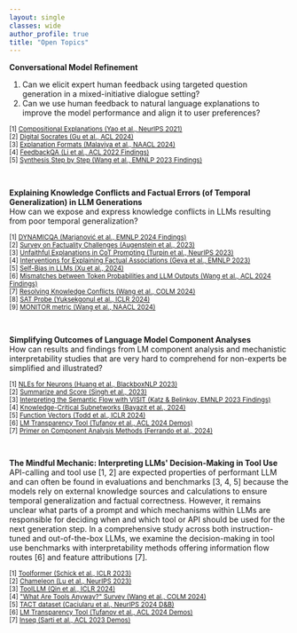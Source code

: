 ```yaml
---
layout: single
classes: wide
author_profile: true
title: "Open Topics"
---
```


<!-- InquAIrer -->
**Conversational Model Refinement**  
1. Can we elicit expert human feedback using targeted question generation in a mixed-initiative dialogue setting?
2. Can we use human feedback to natural language explanations to improve the model performance and align it to user preferences?
<p style="font-size:smaller;">
[1] <a href="https://arxiv.org/abs/2103.10415">Compositional Explanations (Yao et al., NeurIPS 2021)</a><br>
[2] <a href="https://aclanthology.org/2024.acl-long.302/">Digital Socrates (Gu et al., ACL 2024)</a><br>
[3] <a href="https://aclanthology.org/2024.naacl-long.168/">Explanation Formats (Malaviya et al., NAACL 2024)</a><br>
[4] <a href="https://aclanthology.org/2022.findings-acl.75/">FeedbackQA (Li et al., ACL 2022 Findings)</a><br>
[5] <a href="https://aclanthology.org/2023.findings-emnlp.791/">Synthesis Step by Step (Wang et al., EMNLP 2023 Findings)</a>
</p><br>

<!-- DeLoreason -->
**Explaining Knowledge Conflicts and Factual Errors (of Temporal Generalization) in LLM Generations**  
How can we expose and express knowledge conflicts in LLMs resulting from poor temporal generalization?  
<p style="font-size:smaller;">
[1] <a href="https://arxiv.org/abs/2407.17023">DYNAMICQA (Marjanović et al., EMNLP 2024 Findings)</a><br>
[2] <a href="http://arxiv.org/abs/2310.05189">Survey on Factuality Challenges (Augenstein et al., 2023)</a><br>
[3] <a href="https://openreview.net/forum?id=bzs4uPLXvi">Unfaithful Explanations in CoT Prompting (Turpin et al., NeurIPS 2023)</a><br>
[4] <a href="https://aclanthology.org/2023.emnlp-main.751/">Interventions for Explaining Factual Associations (Geva et al., EMNLP 2023)</a><br>
[5] <a href="https://arxiv.org/abs/2402.11436">Self-Bias in LLMs (Xu et al., 2024)</a><br>
[6] <a href="https://aclanthology.org/2024.findings-acl.441">Mismatches between Token Probabilities and LLM Outputs (Wang et al., ACL 2024 Findings)</a><br>
[7] <a href="http://arxiv.org/abs/2310.00935">Resolving Knowledge Conflicts (Wang et al., COLM 2024)</a><br>
[8] <a href="https://openreview.net/forum?id=gfFVATffPd">SAT Probe (Yuksekgonul et al., ICLR 2024)</a><br>
[9] <a href="https://aclanthology.org/2024.naacl-long.46/">MONITOR metric (Wang et al., NAACL 2024)</a>
</p><br>

<!-- CircuiTeX -->
**Simplifying Outcomes of Language Model Component Analyses**  
How can results and findings from LM component analysis and mechanistic interpretability studies that are very hard to comprehend for non-experts be simplified and illustrated?  
<p style="font-size:smaller;">
[1] <a href="https://aclanthology.org/2023.blackboxnlp-1.24/">NLEs for Neurons (Huang et al., BlackboxNLP 2023)</a><br>
[2] <a href="https://arxiv.org/abs/2305.09863">Summarize and Score (Singh et al., 2023)</a><br>
[3] <a href="https://aclanthology.org/2023.findings-emnlp.939/">Interpreting the Semantic Flow with VISIT (Katz & Belinkov, EMNLP 2023 Findings)</a><br>
[4] <a href="https://arxiv.org/abs/2310.03084">Knowledge-Critical Subnetworks (Bayazit et al., 2024)</a><br>
[5] <a href="https://arxiv.org/abs/2310.15213">Function Vectors (Todd et al., ICLR 2024)</a><br>
[6] <a href="https://aclanthology.org/2024.acl-demos.6/">LM Transparency Tool (Tufanov et al., ACL 2024 Demos)</a><br>
[7] <a href="https://arxiv.org/abs/2405.00208">Primer on Component Analysis Methods (Ferrando et al., 2024)</a>
</p><br>

<!-- MindMech -->
**The Mindful Mechanic: Interpreting LLMs' Decision-Making in Tool Use**  
API-calling and tool use [1, 2] are expected properties of performant LLM and can often be found in evaluations and benchmarks [3, 4, 5] because the models rely on external knowledge sources and calculations to ensure temporal generalization and factual correctness.
However, it remains unclear what parts of a prompt and which mechanisms within LLMs are responsible for deciding when and which tool or API should be used for the next generation step.
In a comprehensive study across both instruction-tuned and out-of-the-box LLMs, we examine the decision-making in tool use benchmarks with interpretability methods offering information flow routes [6] and feature attributions [7].
<p style="font-size:smaller;">
[1] <a href="https://openreview.net/forum?id=Yacmpz84TH">Toolformer (Schick et al., ICLR 2023)</a><br>
[2] <a href="https://openreview.net/forum?id=HtqnVSCj3q">Chameleon (Lu et al., NeurIPS 2023)</a><br>
[3] <a href="https://openreview.net/forum?id=dHng2O0Jjr">ToolLLM (Qin et al., ICLR 2024)</a><br>
[4] <a href="https://openreview.net/forum?id=Xh1B90iBSR">"What Are Tools Anyway?" Survey (Wang et al., COLM 2024)</a><br>
[5] <a href="https://openreview.net/forum?id=Km2XEjH0I5">TACT dataset (Caciularu et al., NeurIPS 2024 D&B)</a><br>
[6] <a href="https://aclanthology.org/2024.acl-demos.6/">LM Transparency Tool (Tufanov et al., ACL 2024 Demos)</a><br>
[7] <a href="https://aclanthology.org/2023.acl-demo.40/">Inseq (Sarti et al., ACL 2023 Demos)</a>
</p>
